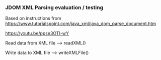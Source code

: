 ### JDOM XML Parsing evaluation / testing
Based on instructions from 
https://www.tutorialspoint.com/java_xml/java_dom_parse_document.htm

https://youtu.be/ppse3OTI-wY

Read data from XML file --> readXML()

Write data to XML file --> writeXMLFile()
